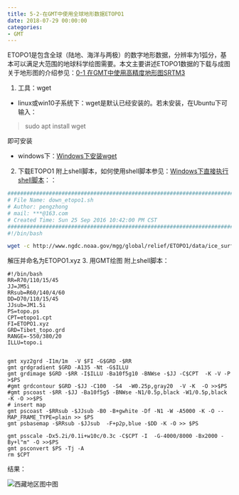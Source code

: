 ```yaml
---
title: 5-2-在GMT中使用全球地形数据ETOPO1
date: 2018-07-29 00:00:00
categories:
- GMT
---
```

ETOPO1是包含全球（陆地、海洋与两极）的数字地形数据，分辨率为1弧分，基本可以满足大范围的地球科学绘图需要。本文主要讲述ETOPO1数据的下载与成图  
关于地形图的介绍参见：[0-1 在GMT中使用高精度地形图SRTM3](https://www.jianshu.com/p/5440b756cf74)


1. 工具：wget

- linux或win10子系统下：wget是默认已经安装的。若未安装，在Ubuntu下可输入：

> sudo apt install wget

即可安装

- windows下：[Windows下安装wget](https://blog.csdn.net/guowenyan001/article/details/50172765)
2. 下载ETOPO1
附上shell脚本，如何使用shell脚本参见：[Windows下直接执行shell脚本](https://www.jianshu.com/p/d8c3dedf8b8f)：：
```sh
#########################################################################
# File Name: down_etopo1.sh
# Author: pengzhong
# mail: ***@163.com
# Created Time: Sun 25 Sep 2016 10:42:00 PM CST
#########################################################################
#!/bin/bash

wget -c http://www.ngdc.noaa.gov/mgg/global/relief/ETOPO1/data/ice_surface/grid_registered/xyz/ETOPO1_Ice_g_int.xyz.gz
```
解压并命名为ETOPO1.xyz
3. 用GMT绘图
附上shell脚本：  

```shell
#!/bin/bash
RR=R70/110/15/45
JJ=JM5i
RRsub=R60/140/4/60
DD=D70/110/15/45
JJsub=JM1.5i
PS=topo.ps
CPT=etopo1.cpt
FI=ETOPO1.xyz
GRD=Tibet_topo.grd
RANGE=-550/380/20
ILLU=topo.i


gmt xyz2grd -I1m/1m  -V $FI -G$GRD -$RR
gmt grdgradient $GRD -A135 -Nt -G$ILLU
gmt grdimage $GRD -$RR -I$ILLU -Ba10f5g10 -BNWse -$JJ -C$CPT  -K -V -P >$PS
#gmt grdcontour $GRD -$JJ -C100  -S4  -W0.25p,gray20  -V -K  -O >>$PS
#gmt pscoast -$RR -$JJ -Ba10f5g5 -BNWse -N1/0.5p,black -W1/0.5p,black -K -O >>$PS
# insert map
gmt pscoast -$RRsub -$JJsub -B0 -B+gwhite -Df -N1 -W -A5000 -K -O --MAP_FRAME_TYPE=plain >> $PS
gmt psbasemap -$RRsub -$JJsub  -F+p2p,blue -$DD -K -O >> $PS

gmt psscale -Dx5.2i/0.1i+w10c/0.3c -C$CPT -I  -G-4000/8000 -Bx2000 -By+l"m" -O >>$PS
gmt psconvert $PS -Tj -A
rm $CPT

```

结果：

![西藏地区图中图](https://upload-images.jianshu.io/upload_images/7955445-0185f8650a4a521f.png?imageMogr2/auto-orient/strip%7CimageView2/2/w/1240)  

